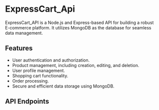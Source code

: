 # ExpressCart_Api
ExpressCart_API is a Node.js and Express-based API for building a robust E-commerce platform. It utilizes MongoDB as the database for seamless data management.

## Features 

* User authentication and authorization.
* Product management, including creation,    editing, and deletion.
* User profile management.
* Shopping cart functionality.
* Order processing.
* Secure and efficient data storage using    MongoDB.

## API Endpoints 
